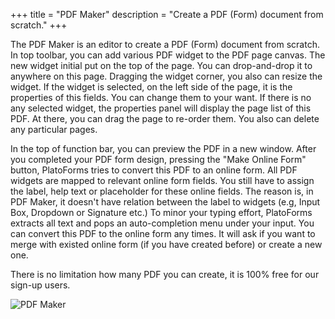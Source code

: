 +++
title = "PDF Maker"
description = "Create a PDF (Form) document from scratch."
+++

The PDF Maker is an editor to create a PDF (Form) document from scratch. In top toolbar, you can add various PDF widget to the PDF page canvas. The new widget initial put on the top of the page. You can drop-and-drop it to anywhere on this page. Dragging the widget corner, you also can resize the widget. If the widget is selected, on the left side of the page, it is the properties of this fields. You can change them to your want. If there is no any selected widget,  the properties panel will display the page list of this PDF. At there, you can drag the page to re-order them. You also can delete any particular pages. 

In the top of function bar, you can preview the PDF in a new window. After you completed your PDF form design, pressing the "Make Online Form" button, PlatoForms tries to convert this PDF to an online form. All PDF widgets are mapped to relevant online form fields. You still have to assign the label, help text or placeholder for these online fields. The reason is, in PDF Maker, it doesn't have relation between the label to widgets (e.g, Input Box, Dropdown or Signature etc.) To minor your typing effort, PlatoForms extracts all text and pops an auto-completion menu under your input. You can convert this PDF to the online form any times. It will ask if you want to merge with existed online form (if you have created before) or create a new one.

There is no limitation how many PDF you can create, it is 100% free for our sign-up users.

![PDF Maker](/images/page/pdfmaker/pdfmaker.png)